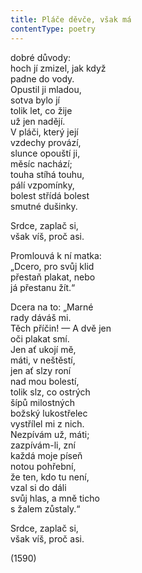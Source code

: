 ```yaml
---
title: Pláče děvče, však má
contentType: poetry
---
```


<section>

dobré důvody:  
hoch jí zmizel, jak když  
padne do vody.  
Opustil ji mladou,  
sotva bylo jí  
tolik let, co žije  
už jen nadějí.  
V pláči, který její  
vzdechy provází,  
slunce opouští ji,  
měsíc nachází;  
touha stíhá touhu,  
pálí vzpomínky,  
bolest střídá bolest  
smutné dušinky.

Srdce, zaplač si,  
však víš, proč asi.

Promlouvá k ní matka:  
„Dcero, pro svůj klid  
přestaň plakat, nebo  
já přestanu žít.“

Dcera na to: „Marné  
rady dáváš mi.  
Těch příčin! — A dvě jen  
oči plakat smí.  
Jen ať ukojí mě,  
máti, v neštěstí,  
jen ať slzy roní  
nad mou bolestí,  
tolik slz, co ostrých  
šípů milostných  
božský lukostřelec  
vystřílel mi z nich.  
Nezpívám už, máti;  
zazpívám-li, zní  
každá moje píseň  
notou pohřební,  
že ten, kdo tu není,  
vzal si do dáli  
svůj hlas, a mně ticho  
s žalem zůstaly.“

Srdce, zaplač si,  
však víš, proč asi.

(1590)

</section>
